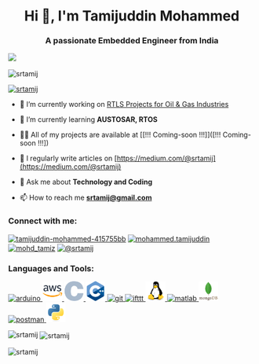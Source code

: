 <h1 align="center">Hi 👋, I'm Tamijuddin Mohammed</h1>
<h3 align="center">A passionate Embedded Engineer from India</h3>
<img width="1100px"   src="https://www.animatedimages.org/data/media/562/animated-line-image-0015.gif">
<p align="left"> <img src="https://komarev.com/ghpvc/?username=srtamij&label=Profile%20views&color=0e75b6&style=flat" alt="srtamij" /> </p>

<p align="left"> <a href="https://github.com/ryo-ma/github-profile-trophy"><img src="https://github-profile-trophy.vercel.app/?username=srtamij" alt="srtamij" /></a> </p>

- 🔭 I’m currently working on [RTLS Projects for Oil & Gas Industries](www.tracklynk.com)

- 🌱 I’m currently learning **AUSTOSAR, RTOS**

- 👨‍💻 All of my projects are available at [[!!! Coming-soon !!!]]([!!! Coming-soon !!!])

- 📝 I regularly write articles on [https://medium.com/@srtamij](https://medium.com/@srtamij)

- 💬 Ask me about **Technology and Coding**

- 📫 How to reach me **srtamij@gmail.com**

<h3 align="left">Connect with me:</h3>
<p align="left">
<a href="https://linkedin.com/in/tamijuddin-mohammed-415755bb" target="blank"><img align="center" src="https://raw.githubusercontent.com/rahuldkjain/github-profile-readme-generator/master/src/images/icons/Social/linked-in-alt.svg" alt="tamijuddin-mohammed-415755bb" height="30" width="40" /></a>
<a href="https://fb.com/mohammed.tamijuddin" target="blank"><img align="center" src="https://raw.githubusercontent.com/rahuldkjain/github-profile-readme-generator/master/src/images/icons/Social/facebook.svg" alt="mohammed.tamijuddin" height="30" width="40" /></a>
<a href="https://instagram.com/mohd_tamiz" target="blank"><img align="center" src="https://raw.githubusercontent.com/rahuldkjain/github-profile-readme-generator/master/src/images/icons/Social/instagram.svg" alt="mohd_tamiz" height="30" width="40" /></a>
<a href="https://medium.com/@srtamij" target="blank"><img align="center" src="https://raw.githubusercontent.com/rahuldkjain/github-profile-readme-generator/master/src/images/icons/Social/medium.svg" alt="@srtamij" height="30" width="40" /></a>
</p>

<h3 align="left">Languages and Tools:</h3>
<p align="left"> <a href="https://www.arduino.cc/" target="_blank" rel="noreferrer"> <img src="https://cdn.worldvectorlogo.com/logos/arduino-1.svg" alt="arduino" width="40" height="40"/> </a> <a href="https://aws.amazon.com" target="_blank" rel="noreferrer"> <img src="https://raw.githubusercontent.com/devicons/devicon/master/icons/amazonwebservices/amazonwebservices-original-wordmark.svg" alt="aws" width="40" height="40"/> </a> <a href="https://www.cprogramming.com/" target="_blank" rel="noreferrer"> <img src="https://raw.githubusercontent.com/devicons/devicon/master/icons/c/c-original.svg" alt="c" width="40" height="40"/> </a> <a href="https://www.w3schools.com/cpp/" target="_blank" rel="noreferrer"> <img src="https://raw.githubusercontent.com/devicons/devicon/master/icons/cplusplus/cplusplus-original.svg" alt="cplusplus" width="40" height="40"/> </a> <a href="https://git-scm.com/" target="_blank" rel="noreferrer"> <img src="https://www.vectorlogo.zone/logos/git-scm/git-scm-icon.svg" alt="git" width="40" height="40"/> </a> <a href="https://ifttt.com/" target="_blank" rel="noreferrer"> <img src="https://www.vectorlogo.zone/logos/ifttt/ifttt-ar21.svg" alt="ifttt" width="40" height="40"/> </a> <a href="https://www.linux.org/" target="_blank" rel="noreferrer"> <img src="https://raw.githubusercontent.com/devicons/devicon/master/icons/linux/linux-original.svg" alt="linux" width="40" height="40"/> </a> <a href="https://www.mathworks.com/" target="_blank" rel="noreferrer"> <img src="https://upload.wikimedia.org/wikipedia/commons/2/21/Matlab_Logo.png" alt="matlab" width="40" height="40"/> </a> <a href="https://www.mongodb.com/" target="_blank" rel="noreferrer"> <img src="https://raw.githubusercontent.com/devicons/devicon/master/icons/mongodb/mongodb-original-wordmark.svg" alt="mongodb" width="40" height="40"/> </a> <a href="https://postman.com" target="_blank" rel="noreferrer"> <img src="https://www.vectorlogo.zone/logos/getpostman/getpostman-icon.svg" alt="postman" width="40" height="40"/> </a> <a href="https://www.python.org" target="_blank" rel="noreferrer"> <img src="https://raw.githubusercontent.com/devicons/devicon/master/icons/python/python-original.svg" alt="python" width="40" height="40"/> </a> </p>

<p><img align="left" src="https://github-readme-stats.vercel.app/api/top-langs?username=srtamij&show_icons=true&locale=en&layout=compact" alt="srtamij" /></p>

<p>&nbsp;<img align="center" src="https://github-readme-stats.vercel.app/api?username=srtamij&show_icons=true&locale=en" alt="srtamij" /></p>

<p><img align="center" src="https://github-readme-streak-stats.herokuapp.com/?user=srtamij&" alt="srtamij" /></p>


